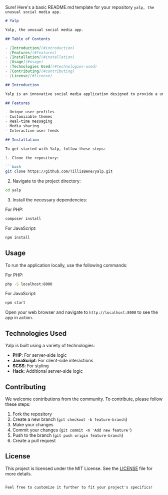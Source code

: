 Sure! Here's a basic README.md template for your repository `yalp, the unusual social media app.`

```markdown
# Yalp

Yalp, the unusual social media app.

## Table of Contents

- [Introduction](#introduction)
- [Features](#features)
- [Installation](#installation)
- [Usage](#usage)
- [Technologies Used](#technologies-used)
- [Contributing](#contributing)
- [License](#license)

## Introduction

Yalp is an innovative social media application designed to provide a unique user experience. Unlike traditional social media platforms, Yalp focuses on unconventional features and user interactions.

## Features

- Unique user profiles
- Customizable themes
- Real-time messaging
- Media sharing
- Interactive user feeds

## Installation

To get started with Yalp, follow these steps:

1. Clone the repository:

```bash
git clone https://github.com/TillisBene/yalp.git
```

2. Navigate to the project directory:

```bash
cd yalp
```

3. Install the necessary dependencies:

For PHP:

```bash
composer install
```

For JavaScript:

```bash
npm install
```

## Usage

To run the application locally, use the following commands:

For PHP:

```bash
php -S localhost:8000
```

For JavaScript:

```bash
npm start
```

Open your web browser and navigate to `http://localhost:8000` to see the app in action.

## Technologies Used

Yalp is built using a variety of technologies:

- **PHP**: For server-side logic
- **JavaScript**: For client-side interactions
- **SCSS**: For styling
- **Hack**: Additional server-side logic

## Contributing

We welcome contributions from the community. To contribute, please follow these steps:

1. Fork the repository
2. Create a new branch (`git checkout -b feature-branch`)
3. Make your changes
4. Commit your changes (`git commit -m 'Add new feature'`)
5. Push to the branch (`git push origin feature-branch`)
6. Create a pull request

## License

This project is licensed under the MIT License. See the [LICENSE](LICENSE) file for more details.
```

Feel free to customize it further to fit your project's specifics!
